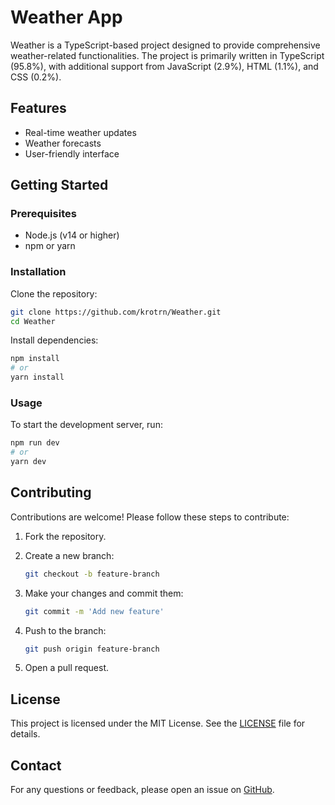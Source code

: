 # Weather App

Weather is a TypeScript-based project designed to provide comprehensive weather-related functionalities. The project is primarily written in TypeScript (95.8%), with additional support from JavaScript (2.9%), HTML (1.1%), and CSS (0.2%).

## Features

- Real-time weather updates
- Weather forecasts
- User-friendly interface

## Getting Started

### Prerequisites

- Node.js (v14 or higher)
- npm or yarn

### Installation

Clone the repository:

```bash
git clone https://github.com/krotrn/Weather.git
cd Weather
```

Install dependencies:

```bash
npm install
# or
yarn install
```

### Usage

To start the development server, run:

```bash
npm run dev
# or
yarn dev
```

## Contributing

Contributions are welcome! Please follow these steps to contribute:

1. Fork the repository.
2. Create a new branch:

    ```bash
    git checkout -b feature-branch
    ```

3. Make your changes and commit them:

    ```bash
    git commit -m 'Add new feature'
    ```

4. Push to the branch:

    ```bash
    git push origin feature-branch
    ```

5. Open a pull request.

## License

This project is licensed under the MIT License. See the [LICENSE](LICENSE) file for details.

## Contact

For any questions or feedback, please open an issue on [GitHub](https://github.com/krotrn/Weather/issues).
